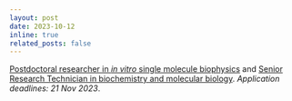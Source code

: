 ```yaml
---
layout: post
date: 2023-10-12
inline: true
related_posts: false
---
```

[Postdoctoral researcher in *in vitro* single molecule biophysics](https://warwick-careers.tal.net/vx/lang-en-GB/mobile-0/appcentre-1/brand-4/xf-3f0f50be1f41/spa-1/candidate/so/pm/1/pl/3/opp/407-Research-Fellow-108072-1023/en-GB) and [Senior Research Technician in biochemistry and molecular biology](https://warwick-careers.tal.net/vx/lang-en-GB/mobile-0/appcentre-1/brand-4/xf-b32297ec6e4e/spa-1/candidate/so/pm/1/pl/3/opp/405-Senior-Research-Technician-108074-0923/en-GB). *Application deadlines: 21 Nov 2023*.